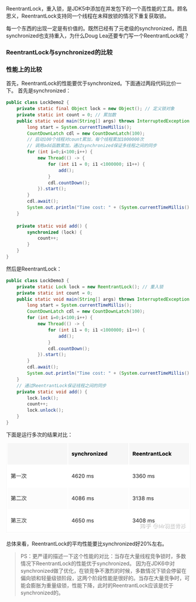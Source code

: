 ReentrantLock，重入锁，是JDK5中添加在并发包下的一个高性能的工具。顾名思义，ReentrantLock支持同一个线程在未释放锁的情况下重复获取锁。

每一个东西的出现一定是有价值的。既然已经有了元老级的synchronized，而且synchronized也支持重入，为什么Doug Lea还要专门写一个ReentrantLock呢？

###  ReentrantLock与synchronized的比较

### 性能上的比较

首先，ReentrantLock的性能要优于synchronized。下面通过两段代码比价一下。 首先是synchronized：

```java
public class LockDemo2 {
    private static final Object lock = new Object(); // 定义锁对象
    private static int count = 0; // 累加数
    public static void main(String[] args) throws InterruptedException {
        long start = System.currentTimeMillis();
        CountDownLatch cdl = new CountDownLatch(100);
        // 启动100个线程对count累加，每个线程累加1000000次
        // 调用add函数累加，通过synchronized保证多线程之间的同步
        for (int i=0;i<100;i++) {
            new Thread(() -> {
                for (int i1 = 0; i1 <1000000; i1++) {
                    add();
                }
                cdl.countDown();
            }).start();
        }
        cdl.await();
        System.out.println("Time cost: " + (System.currentTimeMillis() - start) + ", count = " + count);
    }

    private static void add() {
        synchronized (lock) {
            count++;
        }
    }
}
```

然后是ReentrantLock：

```java
public class LockDemo3 {
    private static Lock lock = new ReentrantLock(); // 重入锁
    private static int count = 0;
    public static void main(String[] args) throws InterruptedException {
        long start = System.currentTimeMillis();
        CountDownLatch cdl = new CountDownLatch(100);
        for (int i=0;i<100;i++) {
            new Thread(() -> {
                for (int i1 = 0; i1 <1000000; i1++) {
                    add();
                }
                cdl.countDown();
            }).start();
        }
        cdl.await();
        System.out.println("Time cost: " + (System.currentTimeMillis() - start) + ", count = " + count);
    }
    // 通过ReentrantLock保证线程之间的同步
    private static void add() {
        lock.lock();
        count++;
        lock.unlock();
    }
}
```

下面是运行多次的结果对比：

![img](5.ReentrantLock%E5%AE%9E%E7%8E%B0%E5%8E%9F%E7%90%86.assets/v2-698dd15036a30df20606510092996989_720w.jpg)

总体来看，ReentrantLock的平均性能要比synchronized好20%左右。

> PS：更严谨的描述一下这个性能的对比：当存在大量线程竞争锁时，多数情况下ReentrantLock的性能优于synchronized。
> 因为在JDK6中对synchronized做了优化，在锁竞争不激烈的时候，多数情况下锁会停留在偏向锁和轻量级锁阶段，这两个阶段性能是很好的。当存在大量竞争时，可能会膨胀为重量级锁，性能下降，此时的ReentrantLock应该是优于synchronized的。